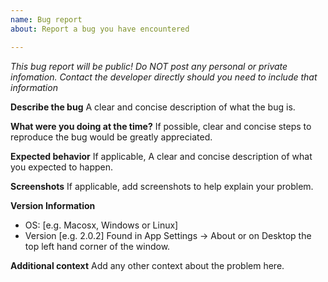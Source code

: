```yaml
---
name: Bug report
about: Report a bug you have encountered

---
```

*This bug report will be public! Do NOT post any personal or private infomation. Contact the developer directly should you need to include that information*

**Describe the bug**
A clear and concise description of what the bug is.

**What were you doing at the time?**
If possible, clear and concise steps to reproduce the bug would be greatly appreciated.

**Expected behavior**
If applicable, A clear and concise description of what you expected to happen.

**Screenshots**
If applicable, add screenshots to help explain your problem.

**Version Information**
 - OS: [e.g. Macosx, Windows or Linux]
 - Version [e.g. 2.0.2] Found in App Settings -> About or on Desktop the top left hand corner of the window.

**Additional context**
Add any other context about the problem here.
